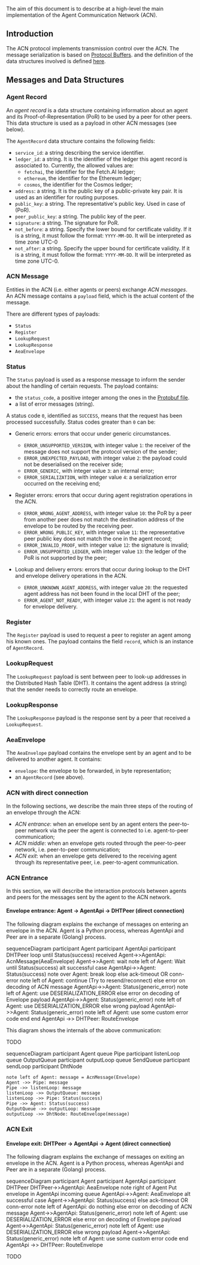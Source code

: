 
The aim of this document is to describe at a high-level
the main implementation of the Agent Communication Network (ACN).

## Introduction

The ACN protocol implements transmission control over the ACN.
The message serialization is based on 
<a href="https://developers.google.com/protocol-buffers" target="_blank">Protocol Buffers</a>.
and the definition of the data structures involved is defined
<a href="https://github.com/fetchai/agents-aea/blob/develop/libs/go/libp2p_node/acn/acn_message.proto" target="_blank">here</a>.

## Messages and Data Structures

### Agent Record

An _agent record_ is a data structure containing information about an
agent and its Proof-of-Representation (PoR) to be used by a peer for other peers.
This data structure is used as a payload in other ACN messages (see below).

The `AgentRecord` data structure contains the following fields:
- `service_id`: a string describing the service identifier.
- `ledger_id`: a string. It is the identifier of the ledger 
    this agent record is associated to.
    Currently, the allowed values are:
    - `fetchai`, the identifier for the Fetch.AI ledger;
    - `ethereum`, the identifier for the Ethereum ledger;
    - `cosmos`, the identifier for the Cosmos ledger;
- `address`: a string. It is the public key of a public-private key pair.
    It is used as an identifier for routing purposes.
- `public_key`: a string. The representative's public key. Used in case of (PoR).
- `peer_public_key`: a string. The public key of the peer.
- `signature`: a string. The signature for PoR.
- `not_before`: a string. Specify the lower bound for certificate validity.
    If it is a string, it must follow the format: `YYYY-MM-DD`. It will be interpreted as time zone UTC-0
- `not_after`: a string. Specify the upper bound for certificate validity. 
    If it is a string, it must follow the format: `YYYY-MM-DD`. It will be interpreted as time zone UTC-0.


### ACN Message

Entities in the ACN (i.e. either agents or peers) exchange _ACN messages_.
An ACN message contains a `payload` field,
which is the actual content of the message.

There are different types of payloads:

- `Status`
- `Register`
- `LookupRequest`
- `LookupResponse`
- `AeaEnvelope`

### Status

The `Status` payload is used as a response message to inform 
the sender about the handling of certain requests.
The payload contains:

- the `status_code`, a positive integer among the ones in the 
  <a href="https://github.com/fetchai/agents-aea/blob/develop/libs/go/libp2p_node/acn/acn_message.proto" target="_blank">Protobuf file</a>.
- a list of error messages (string).

A status code `0`, identified as `SUCCESS`, 
means that the request has been processed successfully.
Status codes greater than `0` can be:

- Generic errors: errors that occur under generic circumstances.

    - `ERROR_UNSUPPORTED_VERSION`, with integer value `1`: the receiver of the message
         does not support the protocol version of the sender;
    - `ERROR_UNEXPECTED_PAYLOAD`, with integer value `2`: the payload could not be
         deserialised on the receiver side;
    - `ERROR_GENERIC`, with integer value `3`: an internal error;
    - `ERROR_SERIALIZATION`, with integer value `4`: a serialization error occurred
         on the receiving end;

- Register errors: errors that occur during agent registration operations in the ACN. 

    - `ERROR_WRONG_AGENT_ADDRESS`, with integer value `10`:
         the PoR by a peer from another peer does not match the destination address of
         the envelope to be routed by the receiving peer.
    - `ERROR_WRONG_PUBLIC_KEY`, with integer value `11`: the
         representative peer public key does not match the one in the agent record;
    - `ERROR_INVALID_PROOF`, with integer value `12`: the signature is invalid;
    - `ERROR_UNSUPPORTED_LEDGER`, with integer value `13`: the ledger of the PoR is not supported by the peer;

- Lookup and delivery errors: errors that occur during lookup to the DHT and envelope delivery operations in the ACN.
  
    - `ERROR_UNKNOWN_AGENT_ADDRESS`, with integer value `20`: the requested agent address has not been found in the local DHT of the peer;
    - `ERROR_AGENT_NOT_READY`, with integer value `21`: the agent is not ready for envelope delivery.


### Register

The `Register` payload is used to request a peer to register an agent among his known ones.
The payload contains the field `record`, which is an instance of `AgentRecord`.

### LookupRequest

The `LookupRequest` payload is sent between peer to look-up addresses in the Distributed Hash Table (DHT).
It contains the agent address (a string) that the sender needs to correctly route an envelope.

### LookupResponse

The `LookupResponse` payload is the response sent by a peer that received a `LookupRequest`.

### AeaEnvelope

The `AeaEnvelope` payload contains the envelope sent by an agent and to be delivered to another agent.
It contains:

- `envelope`: the envelope to be forwarded, in byte representation;
- an `AgentRecord` (see above).


### ACN with direct connection

In the following sections, we describe the main three steps of the routing
of an envelope through the ACN:

- _ACN entrance_: when an envelope sent by an agent enters 
  the peer-to-peer network via the peer the agent is connected to
  i.e. agent-to-peer communication;
- _ACN middle_: when an envelope gets routed through the peer-to-peer network,
  i.e. peer-to-peer communication;
- _ACN exit_: when an envelope gets delivered to the receiving agent
  through its representative peer, i.e. peer-to-agent communication.
  

### ACN Entrance

In this section, we will describe the interaction protocols between agents and peers 
for the messages sent by the agent to the ACN network.

#### Envelope entrance: Agent -> AgentApi -> DHTPeer (direct connection)

The following diagram explains the exchange of messages on entering an envelope in the ACN.
Agent is a Python process, whereas AgentApi and Peer are in a separate (Golang) process.

<div class="mermaid">
    sequenceDiagram
        participant Agent
        participant AgentApi
        participant DHTPeer
        loop until Status(success) received
            Agent->>AgentApi: AcnMessage(AeaEnvelope)
            Agent->>Agent: wait
            note left of Agent: Wait until Status(success)
            alt successful case
                AgentApi->>Agent: Status(success)
                note over Agent: break loop
            else ack-timeout OR conn-error
                note left of Agent: continue (Try to resend/reconnect)
            else error on decoding of ACN message
                AgentApi->>Agent: Status(generic_error)
                note left of Agent: use DESERIALIZATION_ERROR
            else error on decoding of Envelope payload
                AgentApi->>Agent: Status(generic_error)
                note left of Agent: use DESERIALIZATION_ERROR
            else wrong payload
                AgentApi->>Agent: Status(generic_error)
                note left of Agent: use some custom error code
            end
        end
        AgentApi ->> DHTPeer: RouteEnvelope
</div>


This diagram shows the internals of the above communication:

TODO
<div class="mermaid">
sequenceDiagram
    participant Agent
    queue Pipe
    participant listenLoop
    queue OutputQueue
    participant outputLoop
    queue SendQueue
    participant sendLoop
    participant DhtNode

    note left of Agent: message = AcnMessage(Envelope)
    Agent ->> Pipe: message
    Pipe ->> listenLoop: message
    listenLoop ->> OutputQueue: message
    listenLoop ->> Pipe: Status(success)
    Pipe ->> Agent: Status(success)
    OutputQueue ->> outputLoop: message
    outputLoop ->> DhtNode: RouteEnvelope(message)
</div>


### ACN Exit

#### Envelope exit: DHTPeer -> AgentApi -> Agent (direct connection)

The following diagram explains the exchange of messages on exiting an envelope in the ACN.
Agent is a Python process, whereas AgentApi and Peer are in a separate (Golang) process.


<div class="mermaid">
sequenceDiagram
    participant Agent
    participant AgentApi
    participant DHTPeer
    DHTPeer->>AgentApi: AeaEnvelope
    note right of Agent Put envelope in AgentApi incoming queue
    AgentApi->>Agent: AeaEnvelope
    alt successful case
        Agent->>AgentApi: Status(success)
    else ack-timeout OR conn-error
        note left of AgentApi: do nothing
    else error on decoding of ACN message
        Agent->>AgentApi: Status(generic_error)
        note left of Agent: use DESERIALIZATION_ERROR
    else error on decoding of Envelope payload
        Agent->>AgentApi: Status(generic_error)
        note left of Agent: use DESERIALIZATION_ERROR
    else wrong payload
        Agent->>AgentApi: Status(generic_error)
        note left of Agent: use some custom error code
    end
    AgentApi ->> DHTPeer: RouteEnvelope
</div>

TODO